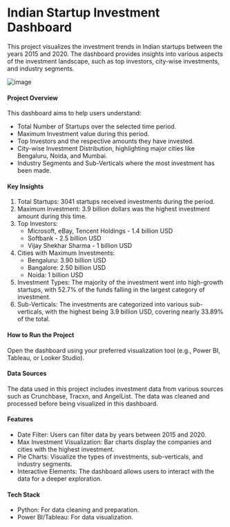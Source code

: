 # Indian Startup Investment Dashboard
This project visualizes the investment trends in Indian startups between the years 2015 and 2020. The dashboard provides insights into various aspects of the investment landscape, such as top investors, city-wise investments, and industry segments.

![image](https://github.com/user-attachments/assets/d7a500c0-7ee5-404d-b87e-98904dbc3793)


<h4>Project Overview</h4>
This dashboard aims to help users understand:
<ul>
  <li>Total Number of Startups over the selected time period.</li>
  <li>Maximum Investment value during this period.</li>
  <li>Top Investors and the respective amounts they have invested.</li>
  <li>City-wise Investment Distribution, highlighting major cities like Bengaluru, Noida, and Mumbai.</li>
  <li>Industry Segments and Sub-Verticals where the most investment has been made.</li>
</ul>


<h4>Key Insights</h4>
<ol>
  <li>Total Startups: 3041 startups received investments during the period.</li>
  <li>Maximum Investment: 3.9 billion dollars was the highest investment amount during this time.</li>
  <li>Top Investors:
      <ul>
        <li>Microsoft, eBay, Tencent Holdings - 1.4 billion USD</li>
        <li>Softbank - 2.5 billion USD</li>
        <li>Vijay Shekhar Sharma - 1 billion USD</li>
      </ul>
  </li>
  <li>Cities with Maximum Investments:
    <ul>
      <li>Bengaluru: 3.90 billion USD</li>
      <li>Bangalore: 2.50 billion USD</li>
      <li>Noida: 1 billion USD</li>
    </ul>
  </li>
  <li>Investment Types: The majority of the investment went into high-growth startups, with 52.7% of the funds falling in the largest category of investment.</li>
  <li>Sub-Verticals: The investments are categorized into various sub-verticals, with the highest being 3.9 billion USD, covering nearly 33.89% of the total.</li>
  
</ol>
<h4>How to Run the Project</h4>
Open the dashboard using your preferred visualization tool (e.g., Power BI, Tableau, or Looker Studio).
<h4>Data Sources</h4>
The data used in this project includes investment data from various sources such as Crunchbase, Tracxn, and AngelList. The data was cleaned and processed before being visualized in this dashboard.

<h4>Features</h4>
<ul>
  <li>Date Filter: Users can filter data by years between 2015 and 2020.</li>
  <li>Max Investment Visualization: Bar charts display the companies and cities with the highest investment.</li>
  <li>Pie Charts: Visualize the types of investments, sub-verticals, and industry segments.</li>
  <li>Interactive Elements: The dashboard allows users to interact with the data for a deeper exploration.</li>
</ul>




<h4>Tech Stack</h4>
<ul>
  <li>Python: For data cleaning and preparation.</li>
  <li>Power BI/Tableau: For data visualization.</li>
</ul>

